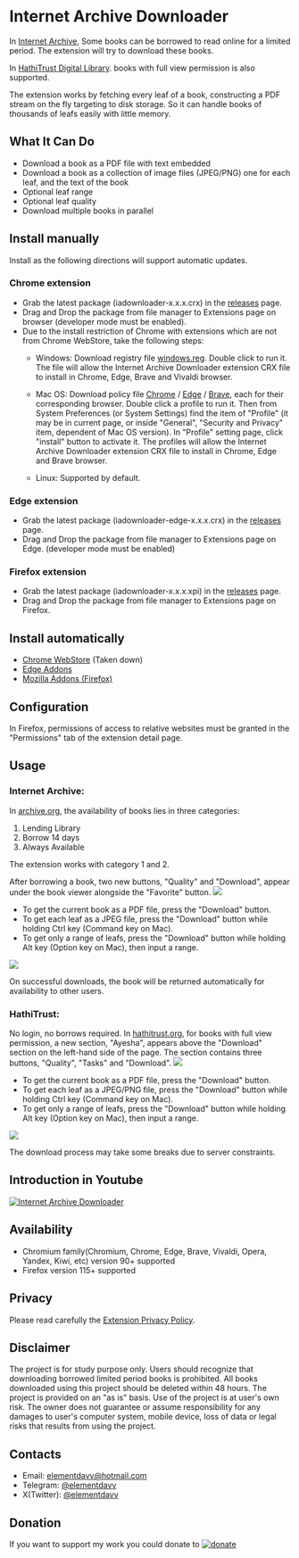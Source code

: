 # Internet Archive Downloader

In [Internet Archive](https://archive.org), Some books can be borrowed to read online for a limited period. The extension will try to download these books.

In [HathiTrust Digital Library](https://hathitrust.org). books with full view permission is also supported.

The extension works by fetching every leaf of a book, constructing a PDF stream on the fly targeting to disk storage. So it can handle books of thousands of leafs easily with little memory.

## What It Can Do
* Download a book as a PDF file with text embedded
* Download a book as a collection of image files (JPEG/PNG) one for each leaf, and the text of the book
* Optional leaf range
* Optional leaf quality
* Download multiple books in parallel

## Install manually
Install as the following directions will support automatic updates.

### Chrome extension
* Grab the latest package (iadownloader-x.x.x.crx) in the [releases](https://github.com/elementdavv/internet_archive_downloader/releases) page.
* Drag and Drop the package from file manager to Extensions page on browser (developer mode must be enabled).
* Due to the install restriction of Chrome with extensions which are not from Chrome WebStore, take the following steps:
    * Windows: Download registry file [windows.reg](https://github.com/elementdavv/internet_archive_downloader/releases/download/v1.0.0/windows.reg). Double click to run it. The file will allow the Internet Archive Downloader extension CRX file to install in Chrome, Edge, Brave and Vivaldi browser.

    * Mac OS: Download policy file [Chrome](https://github.com/elementdavv/internet_archive_downloader/releases/download/v1.0.0/com.google.Chrome.mobileconfig) / [Edge](https://github.com/elementdavv/internet_archive_downloader/releases/download/v1.0.0/com.microsoft.Edge.mobileconfig) / [Brave](https://github.com/elementdavv/internet_archive_downloader/releases/download/v1.0.0/com.brave.Browser.mobileconfig), each for their corresponding browser. Double click a profile to run it. Then from System Preferences (or System Settings) find the item of "Profile" (it may be in current page, or inside "General", "Security and Privacy" item, dependent of Mac OS version). In "Profile" setting page, click "install" button to activate it. The profiles will allow the Internet Archive Downloader extension CRX file to install in Chrome, Edge and Brave browser.

    * Linux: Supported by default.

### Edge extension
* Grab the latest package (iadownloader-edge-x.x.x.crx) in the [releases](https://github.com/elementdavv/internet_archive_downloader/releases) page.
* Drag and Drop the package from file manager to Extensions page on Edge. (developer mode must be enabled)

### Firefox extension
* Grab the latest package (iadownloader-x.x.x.xpi) in the [releases](https://github.com/elementdavv/internet_archive_downloader/releases) page.
* Drag and Drop the package from file manager to Extensions page on Firefox.

## Install automatically
- [Chrome WebStore](https://chrome.google.com/webstore/detail/internet-archive-download/keimonnoakgkpnifppoomfdlkadghkjb) (Taken down)
- [Edge Addons](https://microsoftedge.microsoft.com/addons/detail/internet-archive-download/cnpoedgimjaecinmgfnfhfmcpcngeeje)
- [Mozilla Addons (Firefox)](https://addons.mozilla.org/en-US/firefox/addon/internet_archive_downloader/)

## Configuration
In Firefox, permissions of access to relative websites must be granted in the "Permissions" tab of the extension detail page.

## Usage
### Internet Archive:
In [archive.org](https://archive.org), the availability of books lies in three categories:
1) Lending Library
2) Borrow 14 days
3) Always Available

The extension works with category 1 and 2.

After borrowing a book, two new buttons, "Quality" and "Download", appear under the book viewer alongside the "Favorite" button. 
<image src="resources/capture/borrow1.png">

* To get the current book as a PDF file, press the "Download" button.
* To get each leaf as a JPEG file, press the "Download" button while holding Ctrl key (Command key on Mac).
* To get only a range of leafs, press the "Download" button while holding Alt key (Option key on Mac), then input a range.

<image src="resources/capture/download1.png">

On successful downloads, the book will be returned automatically for availability to other users.

### HathiTrust:
No login, no borrows required. In [hathitrust.org](https://hathitrust.org), for books with full view permission, a new section, "Ayesha", appears above the "Download" section on the left-hand side of the page. The section contains three buttons, "Quality", "Tasks" and "Download".
<image src="resources/capture/borrow2.png">

* To get the current book as a PDF file, press the "Download" button.
* To get each leaf as a JPEG/PNG file, press the "Download" button while holding Ctrl key (Command key on Mac).
* To get only a range of leafs, press the "Download" button while holding Alt key (Option key on Mac), then input a range.

<image src="resources/capture/download2.png">

The download process may take some breaks due to server constraints.

## Introduction in Youtube
[![Internet Archive Downloader](https://img.youtube.com/vi/SL4hbCKxl58/0.jpg)](https://www.youtube.com/watch?v=SL4hbCKxl58)

## Availability
* Chromium family(Chromium, Chrome, Edge, Brave, Vivaldi, Opera, Yandex, Kiwi, etc) version 90+ supported
* Firefox version 115+ supported

## Privacy
Please read carefully the [Extension Privacy Policy](Privacy.md).

## Disclaimer
The project is for study purpose only. Users should recognize that downloading borrowed limited period books is prohibited. All books downloaded using this project should be deleted within 48 hours. The project is provided on an "as is" basis. Use of the project is at user's own risk. The owner does not guarantee or assume responsibility for any damages to user's computer system, mobile device, loss of data or legal risks that results from using the project.

## Contacts
- Email: elementdavv@hotmail.com
- Telegram: [@elementdavv](https://t.me/elementdavv)
- X(Twitter): [@elementdavv](https://x.com/elementdavv)

## Donation
If you want to support my work you could donate to [![donate](resources/logo/paypal-logo.png)](https://paypal.me/timelegend)
